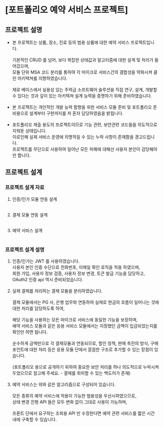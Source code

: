 # [포트폴리오 예약 서비스 프로젝트]

## 프로젝트 설명

- 본 프로젝트는 상품, 장소, 진료 등의 범용 상품에 대한 예약 서비스 프로젝트입니다.<br>
  <br>
  기본적인 CRUD 를 넘어, 보다 복잡한 상태값과 알고리즘에 대한 설계 및 처리가 들어갔으며,<br>
  모듈 단위 MSA 코드 분리를 통하여 각 마이크로 서비스간의 결합성을 약화시켜 클린 아키텍쳐를 지향하였습니다.<br>
  <br>
  제로 베이스에서 실용성 있는 주력급 소프트웨어 솔루션을 직접 연구, 설계, 개발할 수 있다는 것과 깊이 있는 아키텍쳐 설계 능력을 증명하기 위해 준비하였습니다.<br>
  <br>
- 본 프로젝트는 개인적인 개발 능력 함향을 위한 서비스 모듈 준비 및 포트폴리오 준비용으로 설계부터 구현까지를 저 혼자 담당하였음을 밝힙니다.<br>
  <br>
- 포트폴리오 제출 용도의 프로젝트이므로 기능 관련, 보안관련 코드들을 의도적으로 지워둔 상태입니다.<br>
  이로인해 실제 서비스 운영에 치명적일 수 있는 누락 사항이 존재함을 경고드립니다.<br>
  프로젝트를 무단으로 사용하여 일어난 모든 피해에 대해선 사용자 본인이 감당해야만 합니다.

## 프로젝트 설계

### 프로젝트 설계 자료

1. 인증/인가 모듈 연동 설계<br>
   <br>

2. 결제 모듈 연동 설계<br>
   <br>

3. 예약 서비스 설계<br>
   <br>

### 프로젝트 설계 설명

1. 인증/인가는 JWT 를 사용하였습니다.<br>
   사용자 본인 인증 수단으로 전화번호, 이메일 확인 로직을 적용 하였으며,<br>
   회원 가입, 사용자 정보 검증, 사용자 정보 변경, 토큰 발급 기능을 담당하고,<br>
   OAuth2 인증 api 역시 준비되었습니다.<br>
   <br>
2. 실제 결제를 처리하는 결제 모듈을 분리하였습니다.<br>
   <br>
   결제 모듈에서는 PG 사, 은행 업무와 연동하여 실제로 현금의 흐름이 일어나는 것에 대한 처리를 담당하도록 하여,<br>
   <br>
   해당 기능을 사용하는 모든 마이크로 서비스에 동일한 기능을 보장하며,<br>
   예약 서비스 모듈과 같은 응용 서비스 모듈에서는 지정했던 금액이 입금되었는지를 확인만 하면 됩니다.<br>
   <br>
   순수하게 금액만으로 각 결제모듈과 연동되므로, 할인 정책, 판매 촉진의 방식, 구매 포인트에 대한 처리 등은 응용 모듈 단에서 깔끔한 구조로 추가할 수 있는 장점이 있습니다.<br>
   <br>
   (포트폴리오 용으로 공개하기 위하여 중요한 보안 처리를 하나 의도적으로 누락시켜두었으므로 참고해 주세요. - 결제를 회피할 수 있는 백도어가 존재)<br>
   <br>
3. 예약 서비스는 위와 같은 알고리즘으로 구성되어 있습니다.<br>
   <br>
   모든 종류의 예약 서비스에 적용이 가능한 범용성을 우선시하였으므로,<br>
   상태 변경 진행 API 들은 모두 변화 없이 그대로 사용이 가능하며,<br>
   <br>
   프론트 단에서 요구하는 조회용 API 만 수정한다면 예약 관련 서비스를 짧은 시간 내에 구축할 수 있습니다.